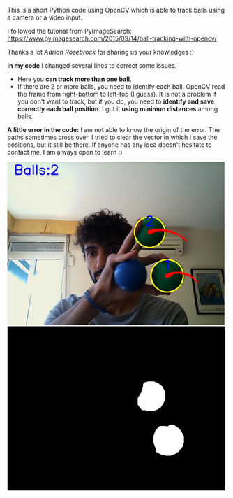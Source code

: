 This is a short Python code using OpenCV which is able to track balls using a camera or a video input.

I followed the tutorial from PyImageSearch:
https://www.pyimagesearch.com/2015/09/14/ball-tracking-with-opencv/

Thanks a lot *Adrian Rosebrock* for sharing us your knowledges :)

**In my code** I changed several lines to correct some issues.
- Here you **can track more than one ball**.
- If there are 2 or more balls, you need to identify each ball. OpenCV read the frame from right-bottom to left-top (I guess). It is not a problem if you don't want to track, but if you do, you need to **identify and save correctly each ball position**. I got it **using minimun distances** among balls.

**A little error in the code:**
I am not able to know the origin of the error. The paths sometimes cross over. I tried to clear the vector in which I save the positions, but it still be there. 
If anyone has any idea doesn't hesitate to contact me, I am always open to learn :)


![alt text](https://github.com/alvgoro/balls_tracking/blob/main/frame2.png)
![alt text](https://github.com/alvgoro/balls_tracking/blob/main/mask2.png)
